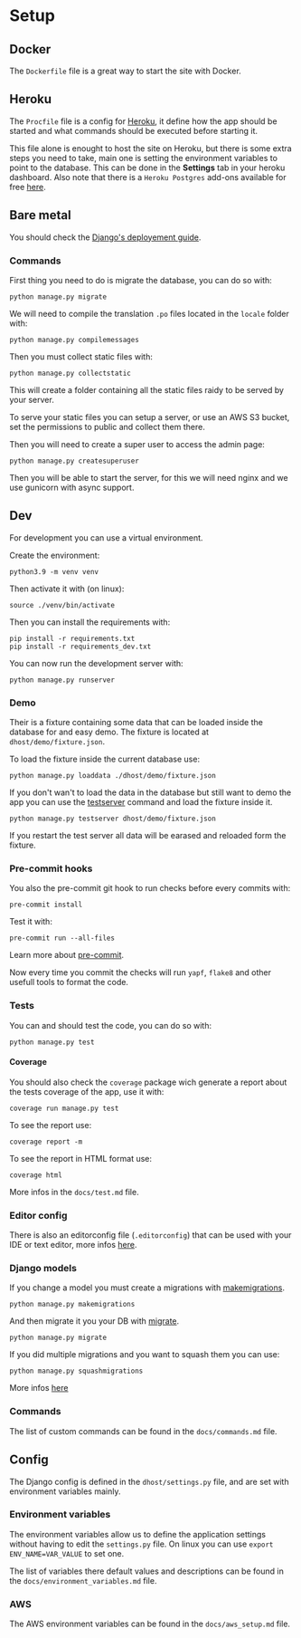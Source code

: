 # Setup

## Docker

The `Dockerfile` file is a great way to start the site with Docker.

## Heroku

The `Procfile` file is a config for [Heroku](https://www.heroku.com/), it define how the app should be started and what commands should be executed before starting it.

This file alone is enought to host the site on Heroku, but there is some extra steps you need to take, main one is setting the environment variables to point to the database. This can be done in the **Settings** tab in your heroku dashboard. Also note that there is a `Heroku Postgres` add-ons available for free [here](https://elements.heroku.com/addons/heroku-postgresql).

## Bare metal

You should check the [Django's deployement guide](https://docs.djangoproject.com/en/3.1/howto/deployment/).

### Commands

First thing you need to do is migrate the database, you can do so with:
```
python manage.py migrate
```

We will need to compile the translation `.po` files located in the `locale` folder with:
```
python manage.py compilemessages
```

Then you must collect static files with:
```
python manage.py collectstatic
```

This will create a folder containing all the static files raidy to be served by your server.

To serve your static files you can setup a server, or use an AWS S3 bucket, set the permissions to public and collect them there.

Then you will need to create a super user to access the admin page:
```
python manage.py createsuperuser
```

Then you will be able to start the server, for this we will need nginx and we use gunicorn with async support.

## Dev

For development you can use a virtual environment.

Create the environment:
```
python3.9 -m venv venv
```

Then activate it with (on linux):
```
source ./venv/bin/activate
```

Then you can install the requirements with:
```
pip install -r requirements.txt
pip install -r requirements_dev.txt
```

You can now run the development server with:
```
python manage.py runserver
```

### Demo

Their is a fixture containing some data that can be loaded inside the database for and easy demo. The fixture is located at `dhost/demo/fixture.json`.

To load the fixture inside the current database use:
```
python manage.py loaddata ./dhost/demo/fixture.json
```

If you don't wan't to load the data in the database but still want to demo the app you can use the [testserver](https://docs.djangoproject.com/en/3.2/ref/django-admin/#testserver) command and load the fixture inside it.
```
python manage.py testserver dhost/demo/fixture.json
```

If you restart the test server all data will be earased and reloaded form the fixture.

### Pre-commit hooks

You also the pre-commit git hook to run checks before every commits with:
```
pre-commit install
```

Test it with:
```
pre-commit run --all-files
```

Learn more about [pre-commit](https://pre-commit.com/).

Now every time you commit the checks will run `yapf`, `flake8` and other usefull tools to format the code.

### Tests

You can and should test the code, you can do so with:
```
python manage.py test
```

#### Coverage

You should also check the `coverage` package wich generate a report about the tests coverage of the app, use it with:
```
coverage run manage.py test
```

To see the report use:
```
coverage report -m
```

To see the report in HTML format use:
```
coverage html
```

More infos in the `docs/test.md` file.

### Editor config

There is also an editorconfig file (`.editorconfig`) that can be used with your IDE or text editor, more infos [here](https://editorconfig.org/).

### Django models

If you change a model you must create a migrations with [makemigrations](https://docs.djangoproject.com/en/3.2/ref/django-admin/#migrate).
```
python manage.py makemigrations
```

And then migrate it you your DB with [migrate](https://docs.djangoproject.com/en/3.2/ref/django-admin/#migrate).
```
python manage.py migrate
```

If you did multiple migrations and you want to squash them you can use:
```
python manage.py squashmigrations
```

More infos [here](https://docs.djangoproject.com/en/3.2/ref/django-admin/#squashmigrations)

### Commands

The list of custom commands can be found in the `docs/commands.md` file.

## Config

The Django config is defined in the `dhost/settings.py` file, and are set with environment variables mainly.

### Environment variables

The environment variables allow us to define the application settings without having to edit the `settings.py` file. On linux you can use `export ENV_NAME=VAR_VALUE` to set one.

The list of variables there default values and descriptions can be found in the `docs/environment_variables.md` file.

### AWS

The AWS environment variables can be found in the `docs/aws_setup.md` file.
